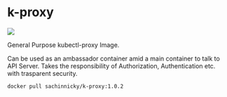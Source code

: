 # k-proxy

[![](https://img.shields.io/docker/automated/jrottenberg/ffmpeg.svg)](https://hub.docker.com/r/sachinnicky/k-proxy)

General Purpose kubectl-proxy Image. 

Can be used as an ambassador container amid a main container to talk to API Server. Takes the responsibility of Authorization,
Authentication etc. with trasparent security.

```
docker pull sachinnicky/k-proxy:1.0.2
```
